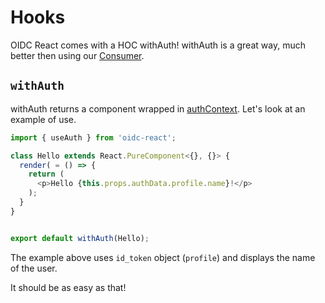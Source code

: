 # Hooks

OIDC React comes with a HOC withAuth! withAuth is a great way, much better then using our [Consumer](https://reactjs.org/docs/context.html#contextconsumer).

## `withAuth`

withAuth returns a component wrapped in [authContext](../docs/interfaces/authcontextprops.md). Let's look at an example of use.

```typescript
import { useAuth } from 'oidc-react';

class Hello extends React.PureComponent<{}, {}> {
  render( = () => {
    return (
      <p>Hello {this.props.authData.profile.name}!</p>
    );
  }
}


export default withAuth(Hello);
```

The example above uses `id_token` object (`profile`) and displays the name of the user.

It should be as easy as that!
